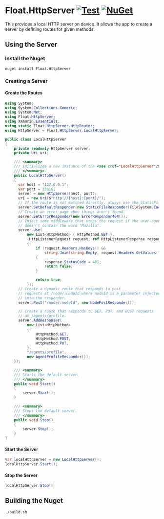 # Float.HttpServer [![Test](https://github.com/gowithfloat/Float.HttpServer/actions/workflows/test.yml/badge.svg)](https://github.com/gowithfloat/Float.HttpServer/actions/workflows/test.yml) [![NuGet](https://img.shields.io/nuget/v/Float.HttpServer)](https://www.nuget.org/packages/Float.HttpServer/)

This provides a local HTTP server on device. It allows the app to create a server by defining routes for given methods.

## Using the Server

### Install the Nuget

```bash
nuget install Float.HttpServer
```

### Creating a Server

#### Create the Routes

```C#
using System;
using System.Collections.Generic;
using System.Net;
using Float.HttpServer;
using Xamarin.Essentials;
using static Float.HttpServer.HttpRouter;
using HttpServer = Float.HttpServer.LocalHttpServer;

public class LocalHttpServer
{
    private readonly HttpServer server;
    private Uri uri;

    /// <summary>
    /// Initializes a new instance of the <see cref="LocalHttpServer"/> class.
    /// </summary>
    public LocalHttpServer()
    {
      var host = "127.0.0.1";
      var port = 33616;
      server = new HttpServer(host, port);
      uri = new Uri($"http://{host}:{port}/");
      // If the route is not matched directly, always use the StaticFileResponder.
      server.SetDefaultResponder(new StaticFileResponder(FileSystem.CacheDirectory));
      // Create an error page when things aren't found.
      server.SetErrorResponder(new ErrorResponder404());
      // Inject some middleware that stops the request if the user-agent
      // doesn't contain the word "Mozilla".
      server.Use(
          new List<HttpMethod> { HttpMethod.GET },
          (HttpListenerRequest request, ref HttpListenerResponse response) =>
          {
              if (request.Headers.HasKeys() &&
                  string.Join(string.Empty, request.Headers.GetValues("User-Agent")).Contains("Mozilla") == false)
              {
                  response.StatusCode = 401;
                  return false;
              }

              return true;
          });
      // Create a dynamic route that responds to post
      // requests at /node/:nodeId where nodeId is a parameter injected
      // into the responder.
      server.Post("/node/:nodeId", new NodePostResponder());

      // Create a route that responds to GET, PUT, and POST requests
      // at /agents/profile.
      server.AddResponser(
          new List<HttpMethod>
          {
              HttpMethod.GET,
              HttpMethod.POST,
              HttpMethod.PUT,
          },
          "/agents/profile",
          new AgentProfileResponder());
    });

    /// <summary>
    /// Starts the default server.
    /// </summary>
    public void Start()
    {
        server.Start();
    }

    /// <summary>
    /// Stops the default server.
    /// </summary>
    public void Stop()
    {
        server.Stop();
    }
}
```

#### Start the Server

```C#
var localHttpServer = new LocalHttpServer();
localHttpServer.Start();
```

#### Stop the Server

```C#
localHttpServer.Stop()
```

## Building the Nuget

```bash
./build.sh
```
